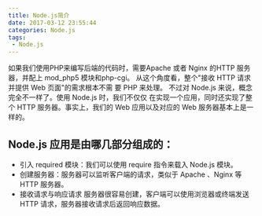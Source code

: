 ```yaml
---
title: Node.js简介
date: 2017-03-12 23:55:44
categories: Node.js
tags:
 - Node.js
---
```

如果我们使用PHP来编写后端的代码时，需要Apache 或者 Nginx 的HTTP 服务器，并配上 mod_php5 模块和php-cgi。
从这个角度看，整个"接收 HTTP 请求并提供 Web 页面"的需求根本不需 要 PHP 来处理。
不过对 Node.js 来说，概念完全不一样了。使用 Node.js 时，我们不仅仅 在实现一个应用，同时还实现了整个 HTTP 服务器。事实上，我们的 Web 应用以及对应的 Web 服务器基本上是一样的。
<!-- more -->
 ## Node.js 应用是由哪几部分组成的：
* 引入 required 模块：我们可以使用 require 指令来载入 Node.js 模块。
* 创建服务器：服务器可以监听客户端的请求，类似于 Apache 、Nginx 等 HTTP 服务器。
* 接收请求与响应请求 服务器很容易创建，客户端可以使用浏览器或终端发送 HTTP 请求，服务器接收请求后返回响应数据。


